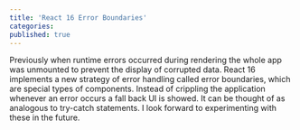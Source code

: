 ```yaml
---
title: 'React 16 Error Boundaries'
categories:
published: true
---
```


Previously when runtime errors occurred during rendering the whole app was unmounted to prevent the display of corrupted data. React 16 implements a new strategy of error handling called error boundaries, which are special types of components. Instead of crippling the application whenever an error occurs a fall back UI is showed. It can be thought of as analogous to try-catch statements. I look forward to experimenting with these in the future.